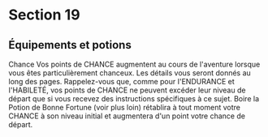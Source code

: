 # Section 19

## Équipements et potions

Chance
Vos points de CHANCE augmentent au cours de l'aventure lorsque vous êtes particulièrement chanceux. Les détails vous seront donnés au long des pages. Rappelez-vous que, comme pour I'ENDURANCE et I'HABILETÉ, vos points de CHANCE ne peuvent excéder leur niveau de départ que si vous recevez des instructions spécifiques à ce sujet. Boire la Potion de Bonne Fortune (voir plus loin) rétablira à tout moment votre CHANCE à son niveau initial et augmentera d'un point votre chance de départ.